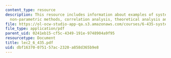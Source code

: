 ```yaml
---
content_type: resource
description: This resource includes information about examples of system identification,
  non-parametric methods, correlation analysis, theoretical analysis and comments.
file: https://ol-ocw-studio-app-qa.s3.amazonaws.com/courses/6-435-system-identification-spring-2005/dbf16370075157ac2320a858d365b9e8_lec2_6_435.pdf
file_type: application/pdf
parent_uid: 0241eb15-cf5c-4349-191e-9748904a9f95
resourcetype: Document
title: lec2_6_435.pdf
uid: dbf16370-0751-57ac-2320-a858d365b9e8
---
```

